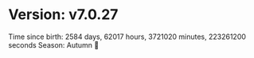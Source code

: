# Version: v7.0.27
Time since birth: 2584 days, 62017 hours, 3721020 minutes, 223261200 seconds
Season: Autumn 🍁
